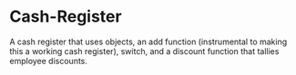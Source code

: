 # Cash-Register
A cash register that uses objects, an add function (instrumental to making this a working cash register), switch, and a discount function that tallies employee discounts.
